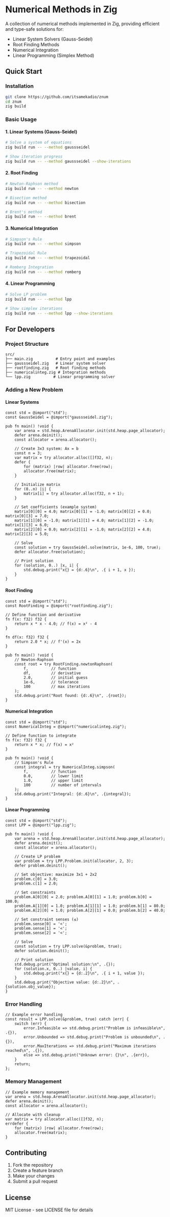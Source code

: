 # Numerical Methods in Zig

A collection of numerical methods implemented in Zig, providing efficient and type-safe solutions for:
- Linear System Solvers (Gauss-Seidel)
- Root Finding Methods
- Numerical Integration
- Linear Programming (Simplex Method)

## Quick Start

### Installation
```bash
git clone https://github.com/itsamekadio/znum
cd znum
zig build
```

### Basic Usage

#### 1. Linear Systems (Gauss-Seidel)
```bash
# Solve a system of equations
zig build run -- --method gaussseidel

# Show iteration progress
zig build run -- --method gaussseidel --show-iterations
```

#### 2. Root Finding
```bash
# Newton-Raphson method
zig build run -- --method newton

# Bisection method
zig build run -- --method bisection

# Brent's method
zig build run -- --method brent
```

#### 3. Numerical Integration
```bash
# Simpson's Rule
zig build run -- --method simpson

# Trapezoidal Rule
zig build run -- --method trapezoidal

# Romberg Integration
zig build run -- --method romberg
```

#### 4. Linear Programming
```bash
# Solve LP problem
zig build run -- --method lpp

# Show simplex iterations
zig build run -- --method lpp --show-iterations
```

## For Developers

### Project Structure
```
src/
├── main.zig          # Entry point and examples
├── gaussseidel.zig   # Linear system solver
├── rootfinding.zig   # Root finding methods
├── numericalinteg.zig # Integration methods
└── lpp.zig          # Linear programming solver
```

### Adding a New Problem

#### Linear Systems
```zig
const std = @import("std");
const GaussSeidel = @import("gaussseidel.zig");

pub fn main() !void {
    var arena = std.heap.ArenaAllocator.init(std.heap.page_allocator);
    defer arena.deinit();
    const allocator = arena.allocator();

    // Create 3x3 system: Ax = b
    const n = 3;
    var matrix = try allocator.alloc([]f32, n);
    defer {
        for (matrix) |row| allocator.free(row);
        allocator.free(matrix);
    }

    // Initialize matrix
    for (0..n) |i| {
        matrix[i] = try allocator.alloc(f32, n + 1);
    }

    // Set coefficients (example system)
    matrix[0][0] = 4.0; matrix[0][1] = -1.0; matrix[0][2] = 0.0; matrix[0][3] = 7.0;
    matrix[1][0] = -1.0; matrix[1][1] = 4.0; matrix[1][2] = -1.0; matrix[1][3] = 6.0;
    matrix[2][0] = 0.0; matrix[2][1] = -1.0; matrix[2][2] = 4.0; matrix[2][3] = 5.0;

    // Solve
    const solution = try GaussSeidel.solve(matrix, 1e-6, 100, true);
    defer allocator.free(solution);

    // Print solution
    for (solution, 0..) |x, i| {
        std.debug.print("x{} = {d:.6}\n", .{ i + 1, x });
    }
}
```

#### Root Finding
```zig
const std = @import("std");
const RootFinding = @import("rootfinding.zig");

// Define function and derivative
fn f(x: f32) f32 {
    return x * x - 4.0; // f(x) = x² - 4
}

fn df(x: f32) f32 {
    return 2.0 * x; // f'(x) = 2x
}

pub fn main() !void {
    // Newton-Raphson
    const root = try RootFinding.newtonRaphson(
        f,          // function
        df,         // derivative
        2.0,        // initial guess
        1e-6,       // tolerance
        100         // max iterations
    );
    std.debug.print("Root found: {d:.6}\n", .{root});
}
```

#### Numerical Integration
```zig
const std = @import("std");
const NumericalInteg = @import("numericalinteg.zig");

// Define function to integrate
fn f(x: f32) f32 {
    return x * x; // f(x) = x²
}

pub fn main() !void {
    // Simpson's Rule
    const integral = try NumericalInteg.simpson(
        f,          // function
        0.0,        // lower limit
        1.0,        // upper limit
        100         // number of intervals
    );
    std.debug.print("Integral: {d:.6}\n", .{integral});
}
```

#### Linear Programming
```zig
const std = @import("std");
const LPP = @import("lpp.zig");

pub fn main() !void {
    var arena = std.heap.ArenaAllocator.init(std.heap.page_allocator);
    defer arena.deinit();
    const allocator = arena.allocator();

    // Create LP problem
    var problem = try LPP.Problem.init(allocator, 2, 3);
    defer problem.deinit();

    // Set objective: maximize 3x1 + 2x2
    problem.c[0] = 3.0;
    problem.c[1] = 2.0;

    // Set constraints
    problem.A[0][0] = 2.0; problem.A[0][1] = 1.0; problem.b[0] = 100.0;
    problem.A[1][0] = 1.0; problem.A[1][1] = 1.0; problem.b[1] = 80.0;
    problem.A[2][0] = 1.0; problem.A[2][1] = 0.0; problem.b[2] = 40.0;

    // Set constraint senses (≤)
    problem.sense[0] = '<';
    problem.sense[1] = '<';
    problem.sense[2] = '<';

    // Solve
    const solution = try LPP.solve(&problem, true);
    defer solution.deinit();

    // Print solution
    std.debug.print("Optimal solution:\n", .{});
    for (solution.x, 0..) |value, i| {
        std.debug.print("x{} = {d:.2}\n", .{ i + 1, value });
    }
    std.debug.print("Objective value: {d:.2}\n", .{solution.obj_value});
}
```

### Error Handling
```zig
// Example error handling
const result = LPP.solve(&problem, true) catch |err| {
    switch (err) {
        error.Infeasible => std.debug.print("Problem is infeasible\n", .{}),
        error.Unbounded => std.debug.print("Problem is unbounded\n", .{}),
        error.MaxIterations => std.debug.print("Maximum iterations reached\n", .{}),
        else => std.debug.print("Unknown error: {}\n", .{err}),
    }
    return;
};
```

### Memory Management
```zig
// Example memory management
var arena = std.heap.ArenaAllocator.init(std.heap.page_allocator);
defer arena.deinit();
const allocator = arena.allocator();

// Allocate with cleanup
var matrix = try allocator.alloc([]f32, n);
errdefer {
    for (matrix) |row| allocator.free(row);
    allocator.free(matrix);
}
```



## Contributing

1. Fork the repository
2. Create a feature branch
3. Make your changes
4. Submit a pull request

## License

MIT License - see LICENSE file for details